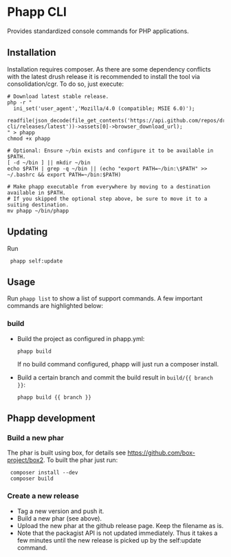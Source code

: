 # Phapp CLI

Provides standardized console commands for PHP applications.

## Installation

Installation requires composer. As there are some dependency conflicts with the
latest drush release it is recommended to install the tool via consolidation/cgr.
To do so, just execute:

    # Download latest stable release.
    php -r "
      ini_set('user_agent','Mozilla/4.0 (compatible; MSIE 6.0)');
      readfile(json_decode(file_get_contents('https://api.github.com/repos/drunomics/phapp-cli/releases/latest'))->assets[0]->browser_download_url);
    " > phapp
    chmod +x phapp
    
    # Optional: Ensure ~/bin exists and configure it to be available in $PATH.
    [ -d ~/bin ] || mkdir ~/bin
    echo $PATH | grep -q ~/bin || (echo "export PATH=~/bin:\$PATH" >> ~/.bashrc && export PATH=~/bin:$PATH)
    
    # Make phapp executable from everywhere by moving to a destination available in $PATH.
    # If you skipped the optional step above, be sure to move it to a suiting destination.
    mv phapp ~/bin/phapp
 
## Updating

Run
      
     phapp self:update
     
## Usage

Run `phapp list` to show a list of support commands. A few important commands
are highlighted below:


### build

  - Build the project as configured in phapp.yml:
  
        phapp build
        
    If no build command configured, phapp will just run a composer install.

  - Build a certain branch and commit the build result in `build/{{ branch }}`:
  
        phapp build {{ branch }}

## Phapp development

### Build a new phar

The phar is built using box, for details see
https://github.com/box-project/box2. To built the phar just run:

     composer install --dev
     composer build

### Create a new release

* Tag a new version and push it.
* Build a new phar (see above).
* Upload the new phar at the github release page. Keep the filename as is.
* Note that the packagist API is not updated immediately. Thus it takes a few
  minutes until the new release is picked up by the self:update command.
